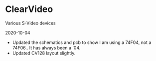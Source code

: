 # ClearVideo
Various S-Video devices

2020-10-04 
 * Updated the schematics and pcb to show I am using a 74F04, not a 74F06.. It has always been a '04.
 * Updated CV128 layout slightly.

